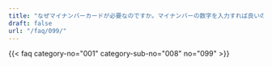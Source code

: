 ```yaml
---
title: "なぜマイナンバーカードが必要なのですか。マイナンバーの数字を入力すれば良いのではないですか。"
draft: false
url: "/faq/099/"
---
```


{{< faq category-no="001" category-sub-no="008" no="099" >}}
